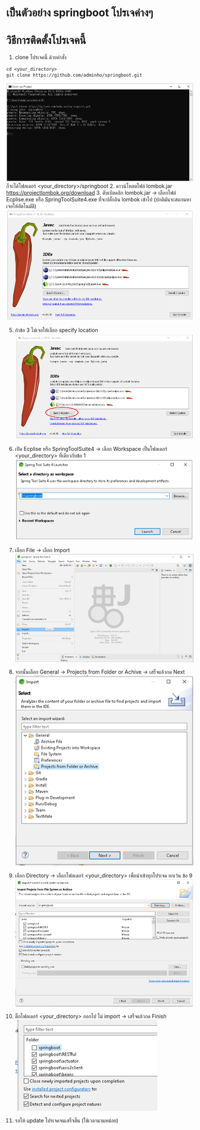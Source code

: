 # เป็นตัวอย่าง springboot โปรเจค่างๆ

# วิธีการติดตั้งโปรเจคนี้
1. clone โปรเจคนี้ ด้วยคำสั่ง
```
cd <your_directory>
git clone https://github.com/adminho/springboot.git
```
![alt text](images/git_clone_command.PNG)
ก็จะได้โฟลเดอร์ <your_directory>/springboot
2. ดาวน์โหลดไฟล์ lombok.jar https://projectlombok.org/download
3. ดับเบิลคลิก lombok.jar -> เลือกไฟล์ Ecplise.exe หรือ SpringToolSuite4.exe ที่จะปลั๊กอิน lombok เข้าไป (ปกติมันจะสแกนหาเจอให้อัตโนมัติ)
![alt text](images/click_lombok.PNG)

5. ถ้าข้อ 3 ไม่เจอให้เลือก specify location
![alt text](images/click_lombok_specify_location.PNG)

7. เปิด Ecplise หรือ SpringToolSuite4 -> เลือก Workspace เป็นโฟลเดอร์ <your_directory> ที่เดียวกับข้อ 1 
![alt text](images/select_workspace.PNG)

9. เลือก File -> เลือก Import
![alt text](images/file_import.png)

10. จากนั้นเลือก General -> Projects from Folder or Achive -> เสร็จแล้วกด Next
![alt text](images/select_Projects_form_folder.PNG)

11. เลือก Directory -> เลือกโฟลเดอร์ <your_directory> เพื่อนำเข้าทุกโปรเจค ยกเว้น ข้อ 9
![alt text](images/select_all_projects.PNG)

12. ติ๊กโฟลเดอร์ <your_directory> ออกไป ไม่ import -> เสร็จแล้วกด Finish    
![alt text](images/without_springboot.PNG)

13. รอให้ update โปรเจคจนเสร็จสิ้น (ใช้เวลานานหน่อย)

